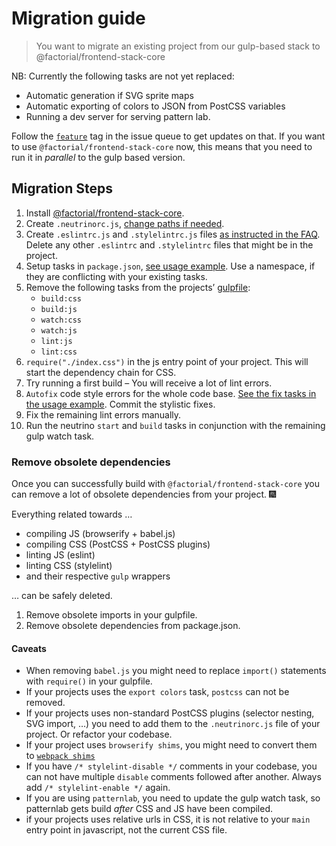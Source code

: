 # Migration guide
> You want to migrate an existing project from our gulp-based stack to @factorial/frontend-stack-core

NB: Currently the following tasks are not yet replaced:
* Automatic generation if SVG sprite maps
* Automatic exporting of colors to JSON from PostCSS variables
* Running a dev server for serving pattern lab.

Follow the [`feature`](https://github.com/factorial-io/factorial-frontend-stack/issues?q=is%3Aissue+is%3Aopen+label%3Afeature) tag in the issue queue to get updates on that.
If you want to use `@factorial/frontend-stack-core` now, this means that you need to run it in *parallel* to the gulp based version.

## Migration Steps
1. Install [@factorial/frontend-stack-core](https://github.com/factorial-io/factorial-frontend-stack/tree/master/packages/core).
2. Create `.neutrinorc.js`, [change paths if needed](https://github.com/factorial-io/factorial-frontend-stack/tree/master/packages/core#how-do-i-change-entry-output-paths-for-my-project).
3. Create `.eslintrc.js` and `.stylelintrc.js` files [as instructed in the FAQ](https://github.com/factorial-io/factorial-frontend-stack/tree/master/packages/core#setup-modules-of-stylelintrc-and-eslintrc). Delete any other `.eslintrc` and `.stylelintrc` files that might be in the project.
4. Setup tasks in `package.json`, [see usage example](https://github.com/factorial-io/factorial-frontend-stack/blob/master/examples/core/package.json#L13). Use a namespace, if they are conflicting with your existing tasks.
5. Remove the following tasks from the projects’ [gulpfile](https://github.com/factorial-io/factorial-frontend-stack/blob/master/packages/gulp/gulpfile.babel.js):
	* `build:css`
	* `build:js`
	* `watch:css`
	* `watch:js`
	* `lint:js`
	* `lint:css`
6.  `require("./index.css")` in the js entry point of your project. This will start the dependency chain for CSS.
7. Try running a first build – You will receive a lot of lint errors.
8. `Autofix` code style errors for the whole code base. [See the fix tasks in the usage example](https://github.com/factorial-io/factorial-frontend-stack/blob/master/examples/core/package.json#L20). Commit the stylistic fixes.
9. Fix the remaining lint errors manually.
10. Run the neutrino `start` and `build` tasks in conjunction with the remaining gulp watch task.

### Remove obsolete dependencies

Once you can successfully build with `@factorial/frontend-stack-core` you can remove a lot of obsolete dependencies from your project. :fireworks:

Everything related towards …

* compiling JS (browserify + babel.js)
* compiling CSS (PostCSS + PostCSS plugins)
* linting JS (eslint)
* linting CSS (stylelint)
* and their respective `gulp` wrappers

… can be safely deleted.

1. Remove obsolete imports in your gulpfile.
2. Remove obsolete dependencies from package.json.

#### Caveats

* When removing `babel.js`  you might need to replace `import()` statements with `require()` in your gulpfile.
* If your projects uses the `export colors` task, `postcss` can not be removed.
* If your projects uses non-standard PostCSS plugins (selector nesting, SVG import, …) you need to add them to the `.neutrinorc.js` file of your project. Or refactor your codebase.
* If your project uses `browserify shims`, you might need to convert them to [`webpack shims`](https://webpack.js.org/guides/shimming/)
* If you have `/* stylelint-disable */` comments in your codebase, you can not have multiple `disable` comments followed after another. Always add `/* stylelint-enable */` again.
* If you are using `patternlab`, you need to update the gulp watch task, so patternlab gets build *after* CSS and JS have been compiled.
* if your projects uses relative urls in CSS, it is not relative to your `main` entry point in javascript, not the current CSS file.
